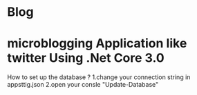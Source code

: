 # Blog
microblogging Application like twitter 
Using .Net Core 3.0 
=======================================================
How to set up the database ? 
1.change your connection string in appsttig.json 
2.open your consle "Update-Database"
